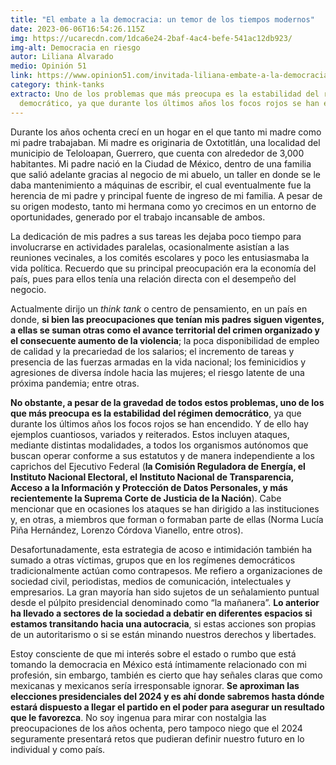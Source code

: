 ```yaml
---
title: "El embate a la democracia: un temor de los tiempos modernos"
date: 2023-06-06T16:54:26.115Z
img: https://ucarecdn.com/1dca6e24-2baf-4ac4-befe-541ac12db923/
img-alt: Democracia en riesgo
autor: Liliana Alvarado
medio: Opinión 51
link: https://www.opinion51.com/invitada-liliana-embate-a-la-democracia/
category: think-tanks
extracto: Uno de los problemas que más preocupa es la estabilidad del régimen
  democrático, ya que durante los últimos años los focos rojos se han encendido.
---
```

Durante los años ochenta crecí en un hogar en el que tanto mi madre como mi padre trabajaban. Mi madre es originaria de Oxtotitlán, una localidad del municipio de Teloloapan, Guerrero, que cuenta con alrededor de 3,000 habitantes. Mi padre nació en la Ciudad de México, dentro de una familia que salió adelante gracias al negocio de mi abuelo, un taller en donde se le daba mantenimiento a máquinas de escribir, el cual eventualmente fue la herencia de mi padre y principal fuente de ingreso de mi familia. A pesar de su origen modesto, tanto mi hermana como yo crecimos en un entorno de oportunidades, generado por el trabajo incansable de ambos.

La dedicación de mis padres a sus tareas les dejaba poco tiempo para involucrarse en actividades paralelas, ocasionalmente asistían a las reuniones vecinales, a los comités escolares y poco les entusiasmaba la vida política. Recuerdo que su principal preocupación era la economía del país, pues para ellos tenía una relación directa con el desempeño del negocio.

Actualmente dirijo un *think tank* o centro de pensamiento, en un país en donde, **si bien las preocupaciones que tenían mis padres siguen vigentes, a ellas se suman otras como el avance territorial del crimen organizado y el consecuente aumento de la violencia**; la poca disponibilidad de empleo de calidad y la precariedad de los salarios; el incremento de tareas y presencia de las fuerzas armadas en la vida nacional; los feminicidios y agresiones de diversa índole hacia las mujeres; el riesgo latente de una próxima pandemia; entre otras.

**No obstante, a pesar de la gravedad de todos estos problemas, uno de los que más preocupa es la estabilidad del régimen democrático**, ya que durante los últimos años los focos rojos se han encendido. Y de ello hay ejemplos cuantiosos, variados y reiterados. Estos incluyen ataques, mediante distintas modalidades, a todos los organismos autónomos que buscan operar conforme a sus estatutos y de manera independiente a los caprichos del Ejecutivo Federal (**la Comisión Reguladora de Energía, el Instituto Nacional Electoral, el Instituto Nacional de Transparencia, Acceso a la Información y Protección de Datos Personales, y más recientemente la Suprema Corte de Justicia de la Nación**). Cabe mencionar que en ocasiones los ataques se han dirigido a las instituciones y, en otras, a miembros que forman o formaban parte de ellas (Norma Lucía Piña Hernández, Lorenzo Córdova Vianello, entre otros).

Desafortunadamente, esta estrategia de acoso e intimidación también ha sumado a otras víctimas, grupos que en los regímenes democráticos tradicionalmente actúan como contrapesos. Me refiero a organizaciones de sociedad civil, periodistas, medios de comunicación, intelectuales y empresarios. La gran mayoría han sido sujetos de un señalamiento puntual desde el púlpito presidencial denominado como “la mañanera”. **Lo anterior ha llevado a sectores de la sociedad a debatir en diferentes espacios si estamos transitando hacia una autocracia**, si estas acciones son propias de un autoritarismo o si se están minando nuestros derechos y libertades.

Estoy consciente de que mi interés sobre el estado o rumbo que está tomando la democracia en México está íntimamente relacionado con mi profesión, sin embargo, también es cierto que hay señales claras que como mexicanas y mexicanos sería irresponsable ignorar. **Se aproximan las elecciones presidenciales del 2024 y es ahí donde sabremos hasta dónde estará dispuesto a llegar el partido en el poder para asegurar un resultado que le favorezca**. No soy ingenua para mirar con nostalgia las preocupaciones de los años ochenta, pero tampoco niego que el 2024 seguramente presentará retos que pudieran definir nuestro futuro en lo individual y como país.
